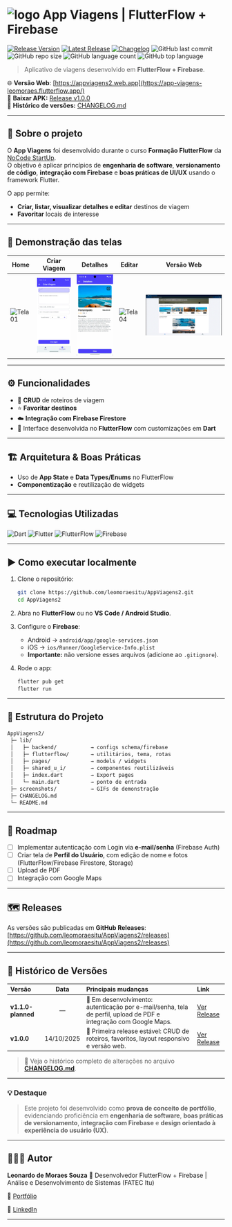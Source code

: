 # <img width="50" alt="logo" src="https://github.com/user-attachments/assets/58bdc581-b54c-477d-9de6-04fb0b50e7b7" />  App Viagens | FlutterFlow + Firebase  

[![Release Version](https://img.shields.io/badge/release-v1.0.0-blue.svg)](https://github.com/leomoraesitu/AppViagens2/releases/tag/v1.0.0)
[![Latest Release](https://img.shields.io/github/v/release/leomoraesitu/AppViagens2?include_prereleases)](https://github.com/leomoraesitu/AppViagens2/releases)
[![Changelog](https://img.shields.io/badge/📜%20Changelog-View%20history-orange)](./CHANGELOG.md)
![GitHub last commit](https://img.shields.io/github/last-commit/leomoraesitu/AppViagens2)
![GitHub repo size](https://img.shields.io/github/repo-size/leomoraesitu/AppViagens2)
![GitHub language count](https://img.shields.io/github/languages/count/leomoraesitu/AppViagens2)
![GitHub top language](https://img.shields.io/github/languages/top/leomoraesitu/AppViagens2)

> Aplicativo de viagens desenvolvido em **FlutterFlow + Firebase**.

🌐 **Versão Web**: [https://appviagens2.web.app](https://app-viagens-leomoraes.flutterflow.app/)  
📱 **Baixar APK:** [Release v1.0.0](https://github.com/leomoraesitu/AppViagens2/releases/tag/v1.0.0)  
📄 **Histórico de versões:** [CHANGELOG.md](./CHANGELOG.md)

---

## 📖 Sobre o projeto
O **App Viagens** foi desenvolvido durante o curso **Formação FlutterFlow** da [NoCode StartUp](https://nocodestartup.io/).  
O objetivo é aplicar princípios de **engenharia de software**, **versionamento de código**, **integração com Firebase** e **boas práticas de UI/UX** usando o framework Flutter.

O app permite:
- **Criar, listar, visualizar detalhes e editar** destinos de viagem
- **Favoritar** locais de interesse

---

## 📱 Demonstração das telas

| Home | Criar Viagem | Detalhes | Editar |  Versão Web  |
|--------------|--------------|--------------|--------------|--------------|
| ![Tela01](./screenshots/Tela01.gif) | ![Tela02](./screenshots/Tela02.gif) | ![Tela03](./screenshots/Tela03.gif) | ![Tela04](./screenshots/Tela04.gif) | ![Tela04](./screenshots/Tela05.gif) |

---

## ⚙️ Funcionalidades
- 📌 **CRUD** de roteiros de viagem  
- ⭐ **Favoritar destinos**  
- ☁️ **Integração com Firebase Firestore**  
- 🎨 Interface desenvolvida no **FlutterFlow** com customizações em **Dart**

---

## 🏗️ Arquitetura & Boas Práticas
- Uso de **App State** e **Data Types/Enums** no FlutterFlow  
- **Componentização** e reutilização de widgets  

---

## 💻 Tecnologias Utilizadas
![Dart](https://img.shields.io/badge/Dart-0175C2?logo=dart&logoColor=white)
![Flutter](https://img.shields.io/badge/Flutter-02569B?logo=flutter&logoColor=white)
![FlutterFlow](https://img.shields.io/badge/FlutterFlow-20232A?logo=flutter&logoColor=61DAFB)
![Firebase](https://img.shields.io/badge/Firebase-FFCA28?logo=firebase&logoColor=black)

---

## ▶️ Como executar localmente
1. Clone o repositório:
   ```bash
   git clone https://github.com/leomoraesitu/AppViagens2.git
   cd AppViagens2
    ````

2. Abra no **FlutterFlow** ou no **VS Code / Android Studio**.
3. Configure o **Firebase**:

   * Android → `android/app/google-services.json`
   * iOS → `ios/Runner/GoogleService-Info.plist`
   * **Importante:** não versione esses arquivos (adicione ao `.gitignore`).
4. Rode o app:

   ```bash
   flutter pub get
   flutter run
   ```

---

## 🧩 Estrutura do Projeto

```
AppViagens2/
 ├─ lib/
 │   ├─ backend/           → configs schema/firebase
 │   ├─ flutterflow/       → utilitários, tema, rotas
 │   ├─ pages/             → models / widgets
 │   ├─ shared_u_i/        → componentes reutilizáveis
 │   ├─ index.dart         → Export pages
 │   └─ main.dart          → ponto de entrada
 ├─ screenshots/           → GIFs de demonstração
 ├─ CHANGELOG.md
 └─ README.md
```

---

## 📌 Roadmap

* [ ] Implementar autenticação com Login via **e-mail/senha** (Firebase Auth)
* [ ] Criar tela de **Perfil do Usuário**, com edição de nome e fotos (FlutterFlow/Firebase Firestore, Storage)
* [ ] Upload de PDF
* [ ] Integração com Google Maps

---

## 🗺️ Releases

As versões são publicadas em **GitHub Releases**:
[https://github.com/leomoraesitu/AppViagens2/releases](https://github.com/leomoraesitu/AppViagens2/releases)

---

## 📜 Histórico de Versões

| Versão | Data | Principais mudanças | Link |
|:-------|:------:|:--------------------|:------|
| **v1.1.0-planned** | — | 🔄 Em desenvolvimento: autenticação por e-mail/senha, tela de perfil, upload de PDF e integração com Google Maps. | [Ver Release](https://github.com/leomoraesitu/AppViagens2/releases/tag/v1.1.0-planned) |
| **v1.0.0** | 14/10/2025 | 🚀 Primeira release estável: CRUD de roteiros, favoritos, layout responsivo e versão web. | [Ver Release](https://github.com/leomoraesitu/AppViagens2/releases/tag/v1.0.0) |

> 📄 Veja o histórico completo de alterações no arquivo [**CHANGELOG.md**](./CHANGELOG.md).

---

### 💡 Destaque

> Este projeto foi desenvolvido como **prova de conceito de portfólio**, evidenciando proficiência em **engenharia de software**, **boas práticas de versionamento**, **integração com Firebase** e **design orientado à experiência do usuário (UX)**.

---

## 🧑🏿‍💻 Autor

**Leonardo de Moraes Souza**
📍 Desenvolvedor FlutterFlow + Firebase | Análise e Desenvolvimento de Sistemas (FATEC Itu)

🔗 [Portfólio](https://github.com/leomoraesitu)

🔗 [LinkedIn](https://www.linkedin.com/in/leomoraesitu)

---
